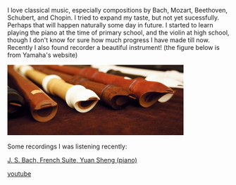 I love classical music, especially compositions by Bach, Mozart, Beethoven, Schubert, and Chopin. I tried to expand my taste, but not yet sucessfully. Perhaps that will happen naturally some day in future. I started to learn playing the piano at the time of primary school, and the violin at high school, though I don't know for sure how much progress I have made till now. Recently I also found recorder a beautiful instrument! (the figure below is from Yamaha's website)


<img src="https://github.com/SihaoCheng/SihaoCheng.github.io/blob/master/yamaha_recorders.jpg?raw=true" width="400" />


Some recordings I was listening recently:

[J. S. Bach, French Suite, Yuan Sheng (piano)](https://youtu.be/zmEa7KX6D00)

[youtube](https://www.youtube.com/watch?v=zmEa7KX6D00)


